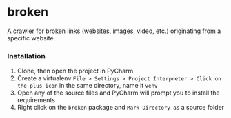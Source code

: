 # broken

A crawler for broken links (websites, images, video, etc.) originating from a specific website.

### Installation
1. Clone, then open the project in PyCharm
2. Create a virtualenv `File > Settings > Project Interpreter > Click on the plus icon` in the same directory, name it `venv`
3. Open any of the source files and PyCharm will prompt you to install the requirements
4. Right click on the `broken` package and `Mark Directory as` a source folder
